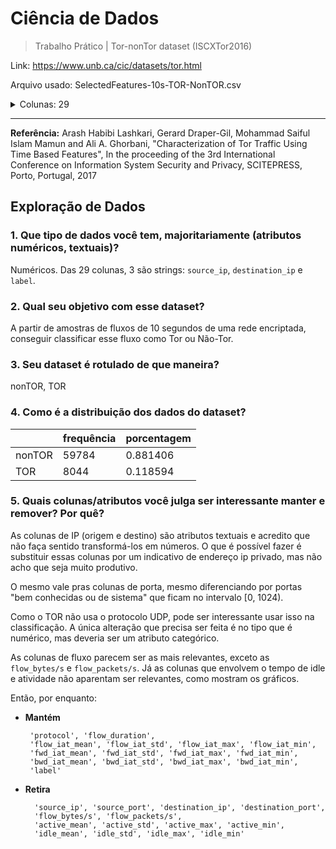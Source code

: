 # Ciência de Dados
> Trabalho Prático | Tor-nonTor dataset (ISCXTor2016)

Link: https://www.unb.ca/cic/datasets/tor.html

Arquivo usado: SelectedFeatures-10s-TOR-NonTOR.csv

<details><summary>Colunas: 29</summary>

- Source IP
- Source Port
- Destination IP
- Destination Port
- Protocol
- Flow Duration
- Flow Bytes/s
- Flow Packets/s
- Flow IAT Mean
- Flow IAT Std
- Flow IAT Max
- Flow IAT Min
- Fwd IAT Mean
- Fwd IAT Std
- Fwd IAT Max
- Fwd IAT Min
- Bwd IAT Mean
- Bwd IAT Std
- Bwd IAT Max
- Bwd IAT Min
- Active Mean
- Active Std
- Active Max
- Active Min
- Idle Mean
- Idle Std
- Idle Max
- Idle Min
- label

Legendas:
- Flow IAT: Flow Inter Arrival Time, the time between two packets sent in either direction
- Fwd IAT: Forward Inter Arrival Time, the time between two packets sent forward direction
- Bwd IAT: Backward Inter Arrival Time, the time bettween two packets sent backwards
- Active: The amount of time time a flow was active before going idle
- Idle: The amount of time time a flow was idle before becoming active
</details>

---

**Referência:** Arash Habibi Lashkari, Gerard Draper-Gil, Mohammad Saiful Islam Mamun and Ali A. Ghorbani, "Characterization of Tor Traffic Using Time Based Features", In the proceeding of the 3rd International Conference on Information System Security and Privacy, SCITEPRESS, Porto, Portugal, 2017

## Exploração de Dados

### 1. Que tipo de dados você tem, majoritariamente (atributos numéricos, textuais)?
Numéricos. Das 29 colunas, 3 são strings: `source_ip`, `destination_ip` e `label`.

### 2. Qual seu objetivo com esse dataset?
A partir de amostras de fluxos de 10 segundos de uma rede encriptada, conseguir classificar esse fluxo como Tor ou Não-Tor.

### 3. Seu dataset é rotulado de que maneira?
nonTOR, TOR

### 4. Como é a distribuição dos dados do dataset?
|       | frequência  |porcentagem|
|---|---|---|
|nonTOR |      59784  |   0.881406|
|TOR    |       8044  |   0.118594|


### 5. Quais colunas/atributos você julga ser interessante manter e remover? Por quê?

As colunas de IP (origem e destino) são atributos textuais e acredito que não faça sentido transformá-los em números. O que é possível fazer é substituir essas colunas por um indicativo de endereço ip privado, mas não acho que seja muito produtivo.

O mesmo vale pras colunas de porta, mesmo diferenciando por portas "bem conhecidas ou de sistema" que ficam no intervalo [0, 1024).

Como o TOR não usa o protocolo UDP, pode ser interessante usar isso na classificação. A única alteração que precisa ser feita é no tipo que é numérico, mas deveria ser um atributo categórico.

As colunas de fluxo parecem ser as mais relevantes, exceto as `flow_bytes/s` e `flow_packets/s`. Já as colunas que envolvem o tempo de idle e atividade não aparentam ser relevantes, como mostram os gráficos.

Então, por enquanto:

- **Mantém**

       'protocol', 'flow_duration',
       'flow_iat_mean', 'flow_iat_std', 'flow_iat_max', 'flow_iat_min',
       'fwd_iat_mean', 'fwd_iat_std', 'fwd_iat_max', 'fwd_iat_min',
       'bwd_iat_mean', 'bwd_iat_std', 'bwd_iat_max', 'bwd_iat_min',
       'label'
- **Retira**

        'source_ip', 'source_port', 'destination_ip', 'destination_port',
        'flow_bytes/s', 'flow_packets/s',
        'active_mean', 'active_std', 'active_max', 'active_min',
        'idle_mean', 'idle_std', 'idle_max', 'idle_min'
